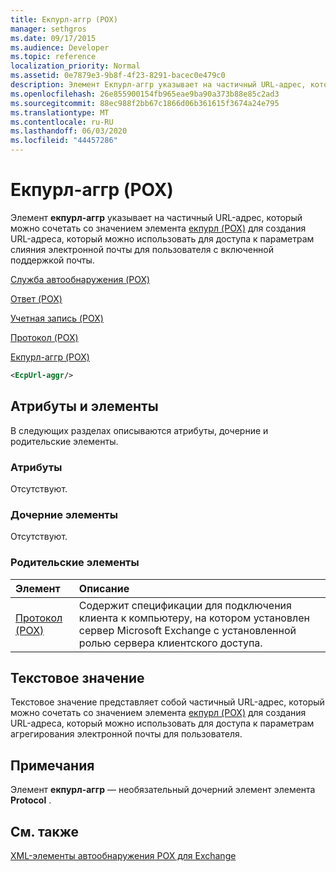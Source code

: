 ```yaml
---
title: Екпурл-аггр (POX)
manager: sethgros
ms.date: 09/17/2015
ms.audience: Developer
ms.topic: reference
localization_priority: Normal
ms.assetid: 0e7879e3-9b8f-4f23-8291-bacec0e479c0
description: Элемент Екпурл-аггр указывает на частичный URL-адрес, который можно сочетать со значением элемента Екпурл (POX) для создания URL-адреса, который можно использовать для доступа к параметрам слияния электронной почты для пользователя с включенной поддержкой почты.
ms.openlocfilehash: 26e855900154fb965eae9ba90a373b88e85c2ad3
ms.sourcegitcommit: 88ec988f2bb67c1866d06b361615f3674a24e795
ms.translationtype: MT
ms.contentlocale: ru-RU
ms.lasthandoff: 06/03/2020
ms.locfileid: "44457286"
---
```

# <a name="ecpurl-aggr-pox"></a>Екпурл-аггр (POX)

Элемент **екпурл-аггр** указывает на частичный URL-адрес, который можно сочетать со значением элемента [екпурл (POX)](ecpurl-pox.md) для создания URL-адреса, который можно использовать для доступа к параметрам слияния электронной почты для пользователя с включенной поддержкой почты. 
  
[Служба автообнаружения (POX)](autodiscover-pox.md)
  
[Ответ (POX)](response-pox.md)
  
[Учетная запись (POX)](account-pox.md)
  
[Протокол (POX)](protocol-pox.md)
  
[Екпурл-аггр (POX)](ecpurl-aggr-pox.md)
  
```XML
<EcpUrl-aggr/>
```

## <a name="attributes-and-elements"></a>Атрибуты и элементы

В следующих разделах описываются атрибуты, дочерние и родительские элементы.
  
### <a name="attributes"></a>Атрибуты

Отсутствуют.
  
### <a name="child-elements"></a>Дочерние элементы

Отсутствуют.
  
### <a name="parent-elements"></a>Родительские элементы

|**Элемент**|**Описание**|
|:-----|:-----|
|[Протокол (POX)](protocol-pox.md) <br/> |Содержит спецификации для подключения клиента к компьютеру, на котором установлен сервер Microsoft Exchange с установленной ролью сервера клиентского доступа.  <br/> |
   
## <a name="text-value"></a>Текстовое значение

Текстовое значение представляет собой частичный URL-адрес, который можно сочетать со значением элемента [екпурл (POX)](ecpurl-pox.md) для создания URL-адреса, который можно использовать для доступа к параметрам агрегирования электронной почты для пользователя. 
  
## <a name="remarks"></a>Примечания

Элемент **екпурл-аггр** — необязательный дочерний элемент элемента **Protocol** . 
  
## <a name="see-also"></a>См. также



[XML-элементы автообнаружения POX для Exchange](pox-autodiscover-xml-elements-for-exchange.md)

